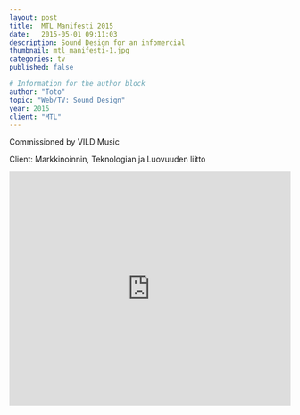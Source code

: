 ```yaml
---
layout: post
title:  MTL Manifesti 2015
date:   2015-05-01 09:11:03
description: Sound Design for an infomercial
thumbnail: mtl_manifesti-1.jpg
categories: tv
published: false

# Information for the author block
author: "Toto"
topic: "Web/TV: Sound Design"
year: 2015
client: "MTL"
---
```


Commissioned by VILD Music

Client: Markkinoinnin, Teknologian ja Luovuuden liitto

<div class="resp-container">
<iframe class="resp-iframe" width="100%" height="420" src="https://www.youtube.com/embed/-foYPVuRkT8" frameborder="0" allow="autoplay; encrypted-media" allowfullscreen></iframe>
</div>